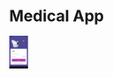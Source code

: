 # Medical App
<img src="https://github.com/jesusca17/medical-app/blob/master/assets/Screenshots/Login.png" height="60">
